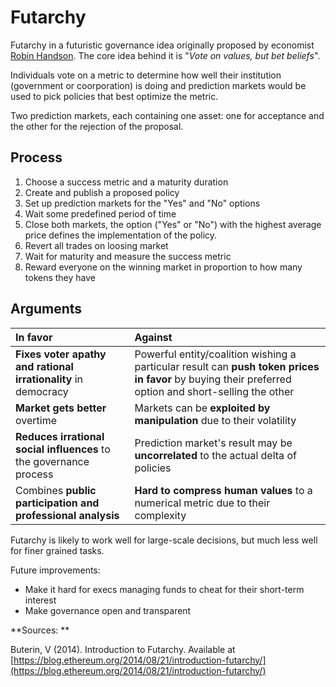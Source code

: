 # Futarchy

Futarchy in a futuristic governance idea originally proposed by economist [Robin Handson](https://en.wikipedia.org/wiki/Robin_Hanson). The core idea behind it is "_Vote on values, but bet beliefs_".

Individuals vote on a metric to determine how well their institution \(government or coorporation\) is doing and prediction markets would be used to pick policies that best optimize the metric.

Two prediction markets, each containing one asset: one for acceptance and the other for the rejection of the proposal.

## Process

1. Choose a success metric and a maturity duration
2. Create and publish a proposed policy
3. Set up prediction markets for the "Yes" and "No" options
4. Wait some predefined period of time
5. Close both markets, the option \("Yes" or "No"\) with the highest average price defines the implementation of the policy.
6. Revert all trades on loosing market
7. Wait for maturity and measure the success metric
8. Reward everyone on the winning market in proportion to how many tokens they have

## Arguments



| In favor | Against |
| :--- | :--- |
| **Fixes voter apathy and rational irrationality** in democracy | Powerful entity/coalition wishing a particular result can **push token prices in favor** by buying their preferred option and short-selling the other |
| **Market gets better** overtime | Markets can be **exploited by manipulation** due to their volatility |
| **Reduces irrational social influences** to the governance process | Prediction market's result may be **uncorrelated** to the actual delta of policies |
| Combines **public participation and professional analysis** | **Hard to compress human values** to a numerical metric due to their complexity |

Futarchy is likely to work well for large-scale decisions, but much less well for finer grained tasks.

Future improvements:

* Make it hard for execs managing funds to cheat for their short-term interest
* Make governance open and transparent

**Sources: **

Buterin, V \(2014\). Introduction to Futarchy. Available at [https://blog.ethereum.org/2014/08/21/introduction-futarchy/](https://blog.ethereum.org/2014/08/21/introduction-futarchy/)

